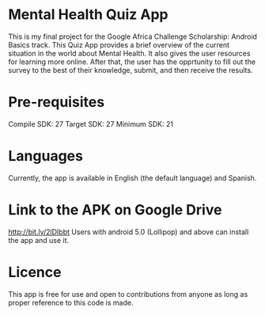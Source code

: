 # Mental Health Quiz App
This is my final project for the Google Africa Challenge Scholarship: Android Basics track. This Quiz App provides a brief overview of the current situation in the world about Mental Health. It also gives the user resources for learning more online. After that, the user has the opprtunity to fill out the survey to the best of their knowledge, submit, and then receive the results.

# Pre-requisites
Compile SDK: 27
Target SDK: 27
Minimum SDK: 21

# Languages
Currently, the app is available in English (the default language) and Spanish.

# Link to the APK on Google Drive
http://bit.ly/2lDIbbt
Users with android 5.0 (Lollipop) and above can install the app and use it.

# Licence
This app is free for use and open to contributions from anyone as long as proper reference to this code is made.
